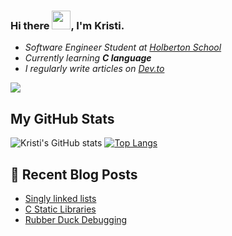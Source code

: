 ### Hi there <img src="https://raw.githubusercontent.com/MartinHeinz/MartinHeinz/master/wave.gif" width="30px">, I'm Kristi.

- *Software Engineer Student at [Holberton School](https://www.holbertonschool.com/)*
- *Currently learning **C language***
- *I regularly write articles on [Dev.to](https://dev.to/kristi)*

![](https://komarev.com/ghpvc/?username=KristiSeraj&color=grey)

## My GitHub Stats
![Kristi's GitHub stats](https://github-readme-stats.vercel.app/api?username=KristiSeraj&theme=nord&show_icons=true)
[![Top Langs](https://github-readme-stats.vercel.app/api/top-langs/?username=Kristi&theme=nord)](https://github.com/anuraghazra/github-readme-stats)

## 🧾 Recent Blog Posts  
<!-- BLOG-POST-LIST:START -->
- [Singly linked lists](https://dev.to/kristi/singly-linked-lists-1892)
- [C Static Libraries](https://dev.to/kristi/c-static-libraries-46c6)
- [Rubber Duck Debugging](https://dev.to/kristi/rubber-duck-debugging-59a5)
<!-- BLOG-POST-LIST:END -->
